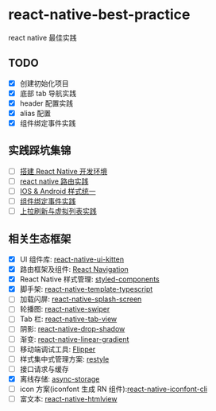 # react-native-best-practice

react native 最佳实践

## TODO

- [x] 创建初始化项目
- [x] 底部 tab 导航实践
- [x] header 配置实践
- [x] alias 配置
- [x] 组件绑定事件实践

## 实践踩坑集锦

- [ ] [搭建 React Native 开发环境](./docs/搭建%20react%20native%20开发环境.md)
- [ ] [react native 路由实践](./docs/react%20native%20路由实践.md)
- [ ] [IOS & Android 样式统一](docs/IOS%20&%20Android%20样式统一.md)
- [ ] [组件绑定事件实践](docs/组件绑定事件实践.md)
- [ ] [上拉刷新与虚拟列表实践](docs/上拉刷新与虚拟列表实践.md)

## 相关生态框架

- [x] UI 组件库: [react-native-ui-kitten](https://akveo.github.io/react-native-ui-kitten/)
- [x] 路由框架及组件: [React Navigation](https://reactnavigation.org/)
- [x] React Native 样式管理: [styled-components](https://www.styled-components.com/)
- [x] 脚手架: [react-native-template-typescript](https://github.com/react-native-community/react-native-template-typescript)
- [ ] 加载闪屏: [react-native-splash-screen](https://github.com/crazycodeboy/react-native-splash-screen)
- [ ] 轮播图: [react-native-swiper](https://github.com/leecade/react-native-swiper)
- [ ] Tab 栏: [react-native-tab-view](https://github.com/satya164/react-native-tab-view)
- [ ] 阴影: [react-native-drop-shadow](https://github.com/hoanglam10499/react-native-drop-shadow)
- [ ] 渐变: [react-native-linear-gradient](https://github.com/react-native-linear-gradient/react-native-linear-gradient)
- [ ] 移动端调试工具: [Flipper](https://fbflipper.com/)
- [ ] 样式集中式管理方案: [restyle](https://github.com/Shopify/restyle)
- [ ] 接口请求与缓存
- [x] 离线存储: [async-storage](https://github.com/react-native-async-storage/async-storage)
- [ ] icon 方案(iconfont 生成 RN 组件):[react-native-iconfont-cli](https://github.com/iconfont-cli/react-native-iconfont-cli)
- [ ] 富文本: [react-native-htmlview](https://github.com/jsdf/react-native-htmlview)
